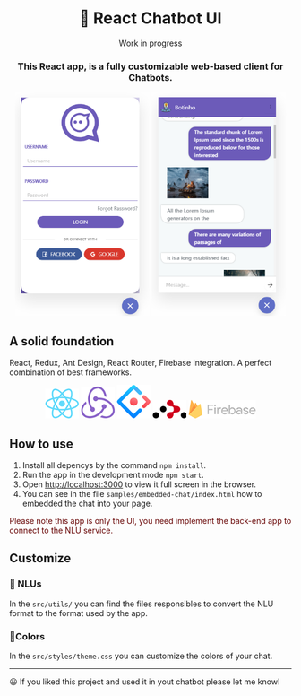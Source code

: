 <h1 align="center" style="border-bottom: none;">💬 React  Chatbot UI</h1>
<p align="center">Work in progress</p>
<h3 align="center">This React app, is a fully customizable web-based client for Chatbots.</h3>
<p align="center">
    <img src="./docs/images/app_sample_0.png" alt="React chat logo" width="240"/>
    <img src="./docs/images/app_sample_1.PNG" alt="React chat logo" width="240"/>
</p>

## A solid foundation
React, Redux, Ant Design, React Router, Firebase integration. A perfect combination of best frameworks.
<p align="center">
    <img src="./docs/images/icon-react.png" alt="React chat logo" width="60px"/>
    <img src="./docs/images/icon-redux.png" alt="React chat logo" width="60px"/>
    <img src="./docs/images/icon-antdesign.png" alt="React chat logo" width="60px"/>
    <img src="./docs/images/react-router-dom.png" alt="React chat logo" width="60px"/>
    <img src="./docs/images/firebase-icon.png" alt="React chat logo" width="120px"/>
</p>

## How to use
1. Install all depencys by the command `npm install`.
1. Run the app in the development mode `npm start`.
1. Open [http://localhost:3000](http://localhost:3000) to view it full screen in the browser.
1. You can see in the file `samples/embedded-chat/index.html` how to embedded the chat into your page.

<span  style="color:#660000">Please note this app is only the UI, you need implement the back-end app to connect to the NLU service.<span>

## Customize
### 🤖 NLUs
In the `src/utils/` you can find the files responsibles to convert the NLU format to the format used by the app.

### 🌈Colors
In the `src/styles/theme.css` you can customize the colors of your chat.

<hr>

😃 If you liked this project and used it in yout chatbot please let me know!
